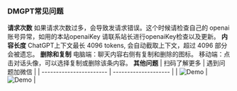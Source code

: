 ### DMGPT常见问题

**请求次数**
如果请求次数过多，会导致发请求错误。这个时候请检查自己的 openai 账号异常，如用的本站openaiKey
请联系站长进行openaiKey检查以及更新。
**内容长度**
ChatGPT上下文最长 4096 tokens, 会自动截取上下文，超过 4096 部分会被遗忘。
**删除和复制**
电脑端：聊天内容右侧有复制和删除的图标。
移动端：点击对话头像，可以选择复制或删除该条内容。
**其他问题**
| 扫码了解更多 | 遇到问题加微信 |
| ----------------------- | -------------------- |
| ![Demo](https://storage.mzc77.com/storagee/dmgpt/imgs/gengduobangzhu.png) | ![Demo](https://storage.mzc77.com/storagee/dmgpt/imgs/wxxiaoerlang.png) |
